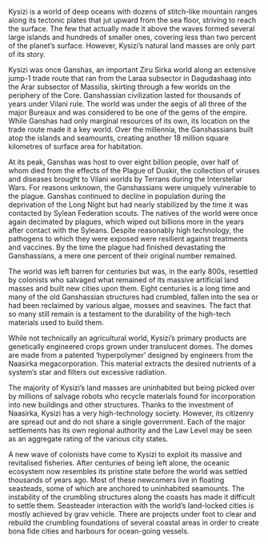 Kysizi is a world of deep oceans with dozens of stitch-like mountain ranges along its tectonic plates that jut upward from the sea floor, striving to reach the surface. The few that actually made it above the waves formed several large islands and hundreds of smaller ones, covering less than two percent of the planet’s surface. However, Kysizi’s natural land masses are only part of its story.

Kysizi was once Ganshas, an important Ziru Sirka world along an extensive jump-1 trade route that ran from the Laraa subsector in Dagudashaag into the Arar subsector of Massilia, skirting through a few worlds on the periphery of the Core. Ganshassian civilization lasted for thousands of years under Vilani rule. The world was under the aegis of all three of the major Bureaux and was considered to be one of the gems of the empire. While Ganshas had only marginal resources of its own, its location on the trade route made it a key world. Over the millennia, the Ganshassians built atop the islands and seamounts, creating another 18 million square kilometres of surface area for habitation.

At its peak, Ganshas was host to over eight billion people, over half of whom died from the effects of the Plague of Duskir, the collection of viruses and diseases brought to Vilani worlds by Terrans during the Interstellar Wars. For reasons unknown, the Ganshassians were uniquely vulnerable to the plague. Ganshas continued to decline in population during the deprivation of the Long Night but had nearly stabilized by the time it was contacted by Sylean Federation scouts. The natives of the world were once again decimated by plagues, which wiped out billions more in the years after contact with the Syleans. Despite reasonably high technology, the pathogens to which they were exposed were resilient against treatments and vaccines. By the time the plague had finished devastating the Ganshassians, a mere one percent of their original number remained.

The world was left barren for centuries but was, in the early 800s, resettled by colonists who salvaged what remained of its massive artificial land masses and built new cities upon them. Eight centuries is a long time and many of the old Ganshassian structures had crumbled, fallen into the sea or had been reclaimed by various algae, mosses and seavines. The fact that so many still remain is a testament to the durability of the high-tech materials used to build them.

While not technically an agricultural world, Kysizi’s primary products are genetically engineered crops grown under translucent domes. The domes are made from a patented ‘hyperpolymer’ designed by engineers from the Naasirka megacorporation. This material extracts the desired nutrients of a system’s star and filters out excessive radiation.

The majority of Kysizi’s land masses are uninhabited but being picked over by millions of salvage robots who recycle materials found for incorporation into new buildings and other structures. Thanks to the investment of Naasirka, Kysizi has a very high-technology society. However, its citizenry are spread out and do not share a single government. Each of the major settlements has its own regional authority and the Law Level may be seen as an aggregate rating of the various city states.

A new wave of colonists have come to Kysizi to exploit its massive and revitalised fisheries. After centuries of being left alone, the oceanic ecosystem now resembles its pristine state before the world was settled thousands of years ago. Most of these newcomers live in floating seasteads, some of which are anchored to uninhabited seamounts. The instability of the crumbling structures along the coasts has made it difficult to settle them. Seasteader interaction with the world’s land-locked cities is mostly achieved by grav vehicle. There are projects under foot to clear and rebuild the crumbling foundations of several coastal areas in order to create bona fide cities and harbours for ocean-going vessels.
